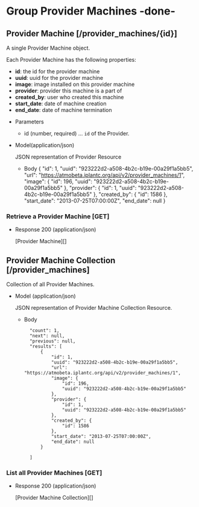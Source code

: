 # Group Provider Machines -done-
## Provider Machine [/provider_machines/{id}]
A single Provider Machine object.

Each Provider Machine has the following properties:

- **id**: the id for the provider machine
- **uuid**: uuid for the provider machine
- **image**: image installed on this provider machine
- **provider**: provider this machine is a part of
- **created_by**: user who created this machine
- **start_date**: date of machine creation
- **end_date**: date of machine termination

+ Parameters
    + id (number, required) ... `id` of the Provider.

+ Model(application/json)

    JSON representation of Provider Resource

    + Body
        {
            "id": 1,
            "uuid": "923222d2-a508-4b2c-b19e-00a29f1a5bb5",
            "url": "https://atmobeta.iplantc.org/api/v2/provider_machines/1",
            "image": {
                "id": 196,
                "uuid": "923222d2-a508-4b2c-b19e-00a29f1a5bb5"
            },
            "provider": {
                "id": 1,
                "uuid": "923222d2-a508-4b2c-b19e-00a29f1a5bb5"
            },
            "created_by": {
                "id": 1586
            },
            "start_date": "2013-07-25T07:00:00Z",
            "end_date": null
        }

### Retrieve a Provider Machine [GET]
+ Response 200 (application/json)

    [Provider Machine][]

## Provider Machine Collection [/provider_machines]
Collection of all Provider Machines.

+ Model (application/json)

    JSON representation of Provider Machine Collection Resource.

    + Body

            "count": 1,
            "next": null,
            "previous": null,
            "results": [
                {
                    "id": 1,
                    "uuid": "923222d2-a508-4b2c-b19e-00a29f1a5bb5",
                    "url": "https://atmobeta.iplantc.org/api/v2/provider_machines/1",
                    "image": {
                        "id": 196,
                        "uuid": "923222d2-a508-4b2c-b19e-00a29f1a5bb5"
                    },
                    "provider": {
                        "id": 1,
                        "uuid": "923222d2-a508-4b2c-b19e-00a29f1a5bb5"
                    },
                    "created_by": {
                        "id": 1586
                    },
                    "start_date": "2013-07-25T07:00:00Z",
                    "end_date": null
                }

            ]

### List all Provider Machines [GET]
+ Response 200 (application/json)

    [Provider Machine Collection][]
